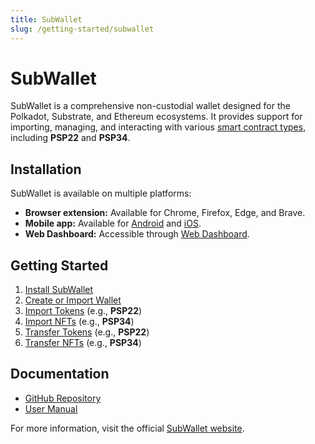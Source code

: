 ```yaml
---
title: SubWallet
slug: /getting-started/subwallet
---
```


# SubWallet

SubWallet is a comprehensive non-custodial wallet designed for the Polkadot, Substrate, and Ethereum ecosystems. It provides support for importing, managing, and interacting with various [smart contract types](https://docs.subwallet.app/main/#token-standard-support), including **PSP22** and **PSP34**.

## Installation

SubWallet is available on multiple platforms:

- **Browser extension:** Available for Chrome, Firefox, Edge, and Brave.
- **Mobile app:** Available for [Android](https://apps.apple.com/us/app/subwallet-polkadot-wallet/id1633050285) and [iOS](https://play.google.com/store/apps/details?id=app.subwallet.mobile).
- **Web Dashboard:** Accessible through [Web Dashboard](https://web.subwallet.app/).

## Getting Started

1. [Install SubWallet](https://docs.subwallet.app/main/extension-user-guide/getting-started/install-subwallet)
2. [Create or Import Wallet](https://docs.subwallet.app/main/extension-user-guide/account-management/create-a-new-account-with-seed-phrase)
3. [Import Tokens](https://docs.subwallet.app/main/web-dashboard-user-guide/import-and-manage-customized-assets/import-and-manage-customized-tokens) (e.g., **PSP22**)
4. [Import NFTs](https://docs.subwallet.app/main/web-dashboard-user-guide/import-and-manage-customized-assets/import-nfts) (e.g., **PSP34**)
5. [Transfer Tokens](https://docs.subwallet.app/main/extension-user-guide/receive-and-transfer-assets/transfer-tokens/single-chain-transfer) (e.g., **PSP22**)
6. [Transfer NFTs](https://docs.subwallet.app/main/extension-user-guide/receive-and-transfer-assets/transfer-nft) (e.g., **PSP34**)

## Documentation

- [GitHub Repository](https://github.com/Koniverse/SubWallet-Extension/)
- [User Manual](https://docs.subwallet.app/)

For more information, visit the official [SubWallet website](https://www.subwallet.app/).
